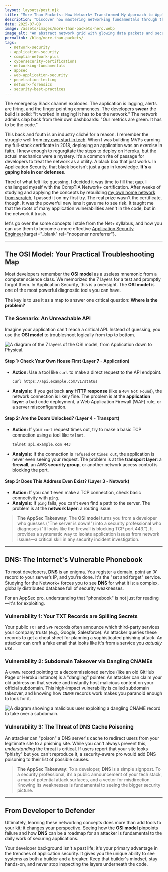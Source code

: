 ```yaml
---
layout: layouts/post.njk
title: "More Than Packets: How Network+ Transformed My Approach to Application Security"
description: "Discover how mastering networking fundamentals through the CompTIA Network+ certification can revolutionize your approach to application security and vulnerability assessment."
date: 2025-07-08
image: /assets/images/more-than-packets-hero.webp
image_alt: "An abstract network grid with glowing data packets and security shields, representing the intersection of networking and security."
permalink: /blog/more-than-packets/
tags:
  - network-security
  - application-security
  - comptia-network-plus
  - cybersecurity-certifications
  - networking-fundamentals
  - appsec
  - web-application-security
  - penetration-testing
  - network-forensics
  - security-best-practices
---
```


The emergency Slack channel explodes. The application is lagging, alerts are firing, and the finger pointing commences. The developers **swear** the build is solid: "It worked in staging! It has to be the network." The network admins clap back from their own dashboards: "Our metrics are green. It has to be the code."

This back and fouth is an industry cliché for a reason. I remember the struggle well from [my own start in tech](/about). When I was building MVPs earning my full-stack certificate in 2018, deploying an application was an exercise in faith. I knew enough to regurgitate the steps  to deploy on Heroku, but the actual mechanics were a mystery. It’s a common rite of passage for developers to treat the network as a utility. A black box that just works. In Application Security, that black box isn't just a gap in knowledge. **It's a gaping hole in our defenses.**

Tired of what felt like guessing, I decided it was time to fill that gap. I challenged myself with the CompTIA Network+ certification. After weeks of studying and applying the concepts by rebuilding [my own home network from scratch](/my_work), I passed it on my first try. The real prize wasn't the certificate, though. It was the powerful new lens it gave me to see risk. It taught me that the roots of many application vulnerabilities aren't in the code, but in the network it trusts.

let's go over the some concepts I stole from the Net+ syllabus, and how you can use them to become a more effective [Application Security Engineer](/resume){target="_blank" rel="noopener noreferrer"}.

---

## The OSI Model: Your Practical Troubleshooting Map

Most developers remember the **OSI model** as a useless mnemonic from a computer science class. We memorized the 7 layers for a test and promptly forgot them. In Application Security, this is a oversight. The **OSI model** is one of the most powerful diagnostic tools you can have.

The key is to use it as a map to answer one critical question: **Where is the problem?**

### The Scenario: An Unreachable API

Imagine your application can't reach a critical API. Instead of guessing, you use the **OSI model** to troubleshoot logically from top to bottom.

![A diagram of the 7 layers of the OSI model, from Application down to Physical.](/assets/images/osi-model.webp)

#### Step 1:  Check Your Own House First  (Layer 7 - Application)
* **Action:** Use a tool like `curl` to make a direct request to the API endpoint.
    ```bash
    curl https://api.example.com/v1/status
    ```
* **Analysis:** If you get back **any HTTP response** (like a `404 Not Found`), the network connection is likely fine. The problem is at the **application layer**: a bad code deployment, a Web Application Firewall (WAF) rule, or a server misconfiguration.

#### Step 2: Are the Doors Unlocked? (Layer 4 - Transport)
* **Action:** If your `curl` request times out, try to make a basic TCP connection using a tool like `telnet`.
    ```bash
    telnet api.example.com 443
    ```
* **Analysis:** If the connection is `refused` or `times out`, the application is never even seeing your request. The problem is at the **transport layer**: a **firewall**, an AWS **security group**, or another network access control is blocking the port.

#### Step 3: Does This Address Even Exist? (Layer 3 - Network)
* **Action:** If you can't even make a TCP connection, check basic connectivity with `ping`.
* **Analysis:** If `ping` fails, you can't even find a path to the server. The problem is at the **network layer**: a routing issue.

> **The AppSec Takeaway:** The **OSI model** turns you from a developer who guesses ("The server is down!") into a security professional who diagnoses ("It looks like the firewall is blocking TCP port 443."). It provides a systematic way to isolate application issues from network issues—a critical skill in any security incident investigation.

---

## DNS: The Internet's Vulnerable Phonebook

To most developers, **DNS** is an enigma. You register a domain, point an ‘A’ record to your server’s IP, and you’re done. It's the "set and forget" service. Studying for the Network+ forces you to see **DNS** for what it is: a complex, globally distributed database full of security weaknesses.

For an AppSec pro, understanding that "phonebook" is not just for reading—it's for exploiting.

### Vulnerability 1: Your TXT Records are Spilling Secrets
Your public `TXT` and `SPF` records often announce which third-party services your company trusts (e.g., Google, Salesforce). An attacker queries these records to get a cheat sheet for planning a sophisticated phishing attack. An attacker can craft a fake email that looks like it's from a service you *actually use*.

### Vulnerability 2: Subdomain Takeover via Dangling CNAMEs
A `CNAME` record pointing to a decommissioned service (like an old GitHub Page or Heroku instance) is a "dangling" pointer. An attacker can claim your old address on that service and instantly host malicious content on your official subdomain. This high-impact vulnerability is called subdomain takeover, and knowing how `CNAME` records work makes you paranoid enough to look for it.

![A diagram showing a malicious user exploiting a dangling CNAME record to take over a subdomain.](http://googleusercontent.com/image_generation_content/2)

### Vulnerability 3: The Threat of DNS Cache Poisoning
An attacker can "poison" a DNS server's cache to redirect users from your legitimate site to a phishing site. While you can't always prevent this, *understanding* the threat is critical. If users report that your site looks "phishy" but you can't reproduce it, a security-aware pro would add DNS poisoning to their list of possible causes.

> **The AppSec Takeaway:** To a developer, **DNS** is a simple signpost. To a security professional, it’s a public announcement of your tech stack, a map of potential attack surfaces, and a vector for misdirection. Knowing its weaknesses is fundamental to seeing the bigger security picture.

---

## From Developer to Defender

Ultimately, learning these networking concepts does more than add tools to your kit; it changes your perspective. Seeing how the **OSI model** pinpoints failure and how **DNS** can be a roadmap for an attacker is fundamental to the daily work of securing applications.

Your developer background isn't a past life; it's your primary advantage in the trenches of application security. It gives you the unique ability to see systems as both a builder and a breaker. Keep that builder's mindset, stay hands-on, and never stop inspecting the layers underneath the code.

